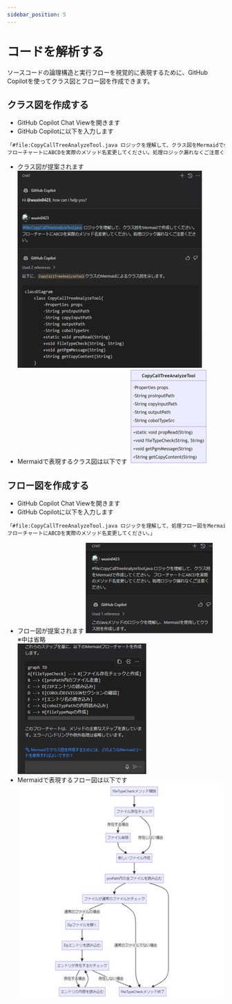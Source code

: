 ```yaml
---
sidebar_position: 5
---
```


# コードを解析する

ソースコードの論理構造と実行フローを視覚的に表現するために、GitHub Copilotを使ってクラス図とフロー図を作成できます。

## クラス図を作成する

- GitHub Copilot Chat Viewを開きます
- GitHub Copilotに以下を入力します

```txt
「#file:CopyCallTreeAnalyzeTool.java ロジックを理解して、クラス図をMermaidで作成してください。 
フローチャートにABCDを実際のメソッド名変更してください。処理ロジック漏れなくご注意ください。」
```

- クラス図が提案されます
  ![クラス図](images/class-diagram.png)
- Mermaidで表現するクラス図は以下です
  ![クラス図（Mermaid形式）](images/class-diagram-mermaid-style.png)

## フロー図を作成する

- GitHub Copilot Chat Viewを開きます
- GitHub Copilotに以下を入力します

```txt
「#file:CopyCallTreeAnalyzeTool.java ロジックを理解して、処理フロー図をMermaidで作成してください。
フローチャートにABCDを実際のメソッド名変更してください。」
```

- フロー図が提案されます
  ![graph_3.png](images/flow-diagram_1.png)<br/>
  ※中は省略<br/>
  ![graph_4.png](images/flow-diagram_2.png)
- Mermaidで表現するフロー図は以下です
  ![graph_5.png](images/flow-diagram-mermaid-style.png)
